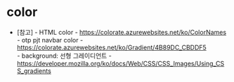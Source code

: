 # color 



* [참고]
  *-* HTML color - https://colorate.azurewebsites.net/ko/ColorNames <br>
  *-* otp pjt navbar color - https://colorate.azurewebsites.net/ko/Gradient/4B89DC_CBDDF5 <br>
  *-* background: 선형 그레이디언트 - https://developer.mozilla.org/ko/docs/Web/CSS/CSS_Images/Using_CSS_gradients <br>